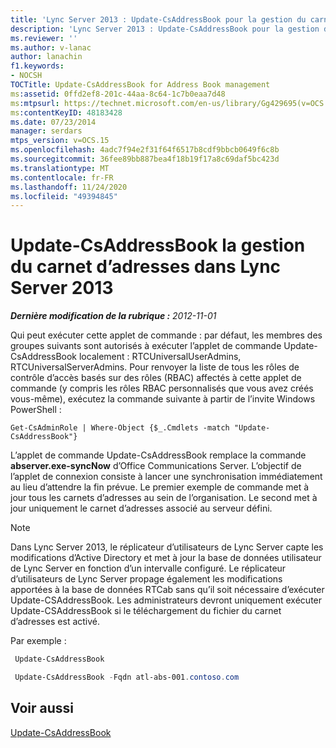 ```yaml
---
title: 'Lync Server 2013 : Update-CsAddressBook pour la gestion du carnet d’adresses'
description: 'Lync Server 2013 : Update-CsAddressBook pour la gestion du carnet d’adresses.'
ms.reviewer: ''
ms.author: v-lanac
author: lanachin
f1.keywords:
- NOCSH
TOCTitle: Update-CsAddressBook for Address Book management
ms:assetid: 0ffd2ef8-201c-44aa-8c64-1c7b0eaa7d48
ms:mtpsurl: https://technet.microsoft.com/en-us/library/Gg429695(v=OCS.15)
ms:contentKeyID: 48183428
ms.date: 07/23/2014
manager: serdars
mtps_version: v=OCS.15
ms.openlocfilehash: 4adc7f94e2f31f64f6517b8cdf9bbcb0649f6c8b
ms.sourcegitcommit: 36fee89bb887bea4f18b19f17a8c69daf5bc423d
ms.translationtype: MT
ms.contentlocale: fr-FR
ms.lasthandoff: 11/24/2020
ms.locfileid: "49394845"
---
```

# <a name="update-csaddressbook-for-address-book-management-in-lync-server-2013"></a>Update-CsAddressBook la gestion du carnet d’adresses dans Lync Server 2013

<div data-xmlns="http://www.w3.org/1999/xhtml">

<div class="topic" data-xmlns="http://www.w3.org/1999/xhtml" data-msxsl="urn:schemas-microsoft-com:xslt" data-cs="https://msdn.microsoft.com/">

<div data-asp="https://msdn2.microsoft.com/asp">



</div>

<div id="mainSection">

<div id="mainBody">

<span> </span>

_**Dernière modification de la rubrique :** 2012-11-01_

Qui peut exécuter cette applet de commande : par défaut, les membres des groupes suivants sont autorisés à exécuter l’applet de commande Update-CsAddressBook localement : RTCUniversalUserAdmins, RTCUniversalServerAdmins. Pour renvoyer la liste de tous les rôles de contrôle d’accès basés sur des rôles (RBAC) affectés à cette applet de commande (y compris les rôles RBAC personnalisés que vous avez créés vous-même), exécutez la commande suivante à partir de l’invite Windows PowerShell :

    Get-CsAdminRole | Where-Object {$_.Cmdlets -match "Update-CsAddressBook"}

L’applet de commande Update-CsAddressBook remplace la commande **abserver.exe-syncNow** d’Office Communications Server. L’objectif de l’applet de connexion consiste à lancer une synchronisation immédiatement au lieu d’attendre la fin prévue. Le premier exemple de commande met à jour tous les carnets d’adresses au sein de l’organisation. Le second met à jour uniquement le carnet d’adresses associé au serveur défini.

<div>


> [!NOTE]  
> Dans Lync Server 2013, le réplicateur d’utilisateurs de Lync Server capte les modifications d’Active Directory et met à jour la base de données utilisateur de Lync Server en fonction d’un intervalle configuré. Le réplicateur d’utilisateurs de Lync Server propage également les modifications apportées à la base de données RTCab sans qu’il soit nécessaire d’exécuter Update-CSAddressBook. Les administrateurs devront uniquement exécuter Update-CSAddressBook si le téléchargement du fichier du carnet d’adresses est activé.



</div>

Par exemple :

   ```PowerShell
    Update-CsAddressBook
   ```

   ```PowerShell
    Update-CsAddressBook -Fqdn atl-abs-001.contoso.com
   ```

<div>

## <a name="see-also"></a>Voir aussi


[Update-CsAddressBook](https://docs.microsoft.com/powershell/module/skype/Update-CsAddressBook)  
  

</div>

</div>

<span> </span>

</div>

</div>

</div>

